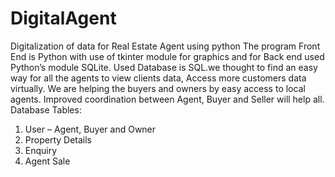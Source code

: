 # DigitalAgent
Digitalization of data for Real Estate Agent using python
The program Front End is Python with use of tkinter module for graphics and for Back end used Python’s module SQLite. Used Database is SQL.we thought to find an easy way for all the agents to view clients data, Access more customers data virtually. We are helping the buyers and owners by easy access to local agents. Improved coordination between Agent, Buyer and Seller will help all.
Database Tables: 
1)	User – Agent, Buyer and Owner
2)	Property Details
3)	Enquiry 
4)	Agent Sale
